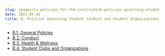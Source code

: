 ```yaml
---
slug: /pages/iv-policies-for-the-institute/b-policies-governing-student-conduct-and-student-organizations
date: 2021-05-01
title: B. Policies Governing Student Conduct and Student Organizations
---
```

* [B.1\. General Policies](/pages/iv-policies-for-the-institute/b-policies-governing-student-conduct-and-student-organizations/a-general)
* [B.2\. Conduct](/pages/iv-policies-for-the-institute/b-policies-governing-student-conduct-and-student-organizations/b-conduct)
* [B.3\. Health & Wellness](/pages/iv-policies-for-the-institute/b-policies-governing-student-conduct-and-student-organizations/c-health-wellness)
* [B.4\. Student Clubs and Organizations](/pages/iv-policies-for-the-institute/b-policies-governing-student-conduct-and-student-organizations/d-student-clubs-and-organizations)
